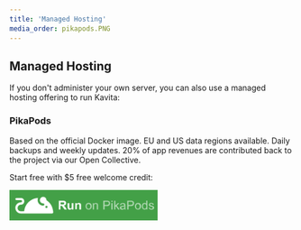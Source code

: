 ```yaml
---
title: 'Managed Hosting'
media_order: pikapods.PNG
---
```


## Managed Hosting

If you don't administer your own server, you can also use a managed hosting offering to run Kavita:

### PikaPods

Based on the official Docker image. EU and US data regions available. Daily backups and weekly updates. 20% of app revenues are contributed back to the project via our Open Collective.

Start free with $5 free welcome credit:

[![Run on PikaPods](pikapods.PNG "pikapods")]((https://www.pikapods.com/pods?run=kavita))


